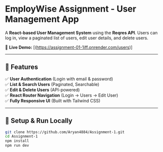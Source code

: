 # EmployWise Assignment - User Management App

A **React-based User Management System** using the **Reqres API**. Users can log in, view a paginated list of users, edit user details, and delete users.  

🚀 **Live Demo:** [(https://assignment-01-1iff.onrender.com/users)]  

---

## 📌 **Features**
✅ **User Authentication** (Login with email & password)  
✅ **List & Search Users** (Paginated, Searchable)  
✅ **Edit & Delete Users** (API-powered)  
✅ **React Router Navigation** (Login → Users → Edit User)  
✅ **Fully Responsive UI** (Built with Tailwind CSS)  

---

## 🚀 **Setup & Run Locally**
```sh
git clone https://github.com/Aryan4884/Assignment-1.git
cd Assignment-1
npm install
npm run dev
